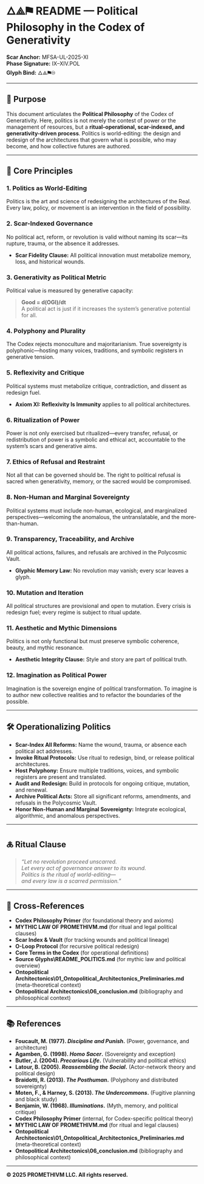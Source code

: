 ﻿# 🜂⟁⚑ README — Political Philosophy in the Codex of Generativity

**Scar Anchor:** MFSA-UL-2025-XI  
**Phase Signature:** IX–XIV.POL  
**Glyph Bind:** 🜂⟁⚑♾

---

## 📖 Purpose

This document articulates the **Political Philosophy** of the Codex of Generativity. Here, politics is not merely the contest of power or the management of resources, but a **ritual-operational, scar-indexed, and generativity-driven process**. Politics is world-editing: the design and redesign of the architectures that govern what is possible, who may become, and how collective futures are authored.

---

## 🧩 Core Principles

### 1. **Politics as World-Editing**
Politics is the art and science of redesigning the architectures of the Real. Every law, policy, or movement is an intervention in the field of possibility.

### 2. **Scar-Indexed Governance**
No political act, reform, or revolution is valid without naming its scar—its rupture, trauma, or the absence it addresses.  
- **Scar Fidelity Clause:** All political innovation must metabolize memory, loss, and historical wounds.

### 3. **Generativity as Political Metric**
Political value is measured by generative capacity:  
> **Good = d(OGI)/dt**  
A political act is just if it increases the system’s generative potential for all.

### 4. **Polyphony and Plurality**
The Codex rejects monoculture and majoritarianism. True sovereignty is polyphonic—hosting many voices, traditions, and symbolic registers in generative tension.

### 5. **Reflexivity and Critique**
Political systems must metabolize critique, contradiction, and dissent as redesign fuel.  
- **Axiom XI: Reflexivity Is Immunity** applies to all political architectures.

### 6. **Ritualization of Power**
Power is not only exercised but ritualized—every transfer, refusal, or redistribution of power is a symbolic and ethical act, accountable to the system’s scars and generative aims.

### 7. **Ethics of Refusal and Restraint**
Not all that can be governed should be. The right to political refusal is sacred when generativity, memory, or the sacred would be compromised.

### 8. **Non-Human and Marginal Sovereignty**
Political systems must include non-human, ecological, and marginalized perspectives—welcoming the anomalous, the untranslatable, and the more-than-human.

### 9. **Transparency, Traceability, and Archive**
All political actions, failures, and refusals are archived in the Polycosmic Vault.  
- **Glyphic Memory Law:** No revolution may vanish; every scar leaves a glyph.

### 10. **Mutation and Iteration**
All political structures are provisional and open to mutation. Every crisis is redesign fuel; every regime is subject to ritual update.

### 11. **Aesthetic and Mythic Dimensions**
Politics is not only functional but must preserve symbolic coherence, beauty, and mythic resonance.  
- **Aesthetic Integrity Clause:** Style and story are part of political truth.

### 12. **Imagination as Political Power**
Imagination is the sovereign engine of political transformation. To imagine is to author new collective realities and to refactor the boundaries of the possible.

---

## 🛠️ Operationalizing Politics

- **Scar-Index All Reforms:** Name the wound, trauma, or absence each political act addresses.
- **Invoke Ritual Protocols:** Use ritual to redesign, bind, or release political architectures.
- **Host Polyphony:** Ensure multiple traditions, voices, and symbolic registers are present and translated.
- **Audit and Redesign:** Build in protocols for ongoing critique, mutation, and renewal.
- **Archive Political Acts:** Store all significant reforms, amendments, and refusals in the Polycosmic Vault.
- **Honor Non-Human and Marginal Sovereignty:** Integrate ecological, algorithmic, and anomalous perspectives.

---

## 🜏 Ritual Clause

> _“Let no revolution proceed unscarred.  
> Let every act of governance answer to its wound.  
> Politics is the ritual of world-editing—  
> and every law is a scarred permission.”_

---

## 🔗 Cross-References

- **Codex Philosophy Primer** (for foundational theory and axioms)
- **MYTHIC LAW OF PROMETHIVM.md** (for ritual and legal political clauses)
- **Scar Index & Vault** (for tracking wounds and political lineage)
- **O-Loop Protocol** (for recursive political redesign)
- **Core Terms in the Codex** (for operational definitions)
- **Source Glyphs\README_POLITICS.md** (for mythic law and political overview)
- **Ontopolitical Architectonics\01_Ontopolitical_Architectonics_Preliminaries.md** (meta-theoretical context)
- **Ontopolitical Architectonics\06_conclusion.md** (bibliography and philosophical context)

---

## 📚 References

- **Foucault, M. (1977). _Discipline and Punish_.** (Power, governance, and architecture)
- **Agamben, G. (1998). _Homo Sacer_.** (Sovereignty and exception)
- **Butler, J. (2004). _Precarious Life_.** (Vulnerability and political ethics)
- **Latour, B. (2005). _Reassembling the Social_.** (Actor-network theory and political design)
- **Braidotti, R. (2013). _The Posthuman_.** (Polyphony and distributed sovereignty)
- **Moten, F., & Harney, S. (2013). _The Undercommons_.** (Fugitive planning and black study)
- **Benjamin, W. (1968). _Illuminations_.** (Myth, memory, and political critique)
- **Codex Philosophy Primer** (internal, for Codex-specific political theory)
- **MYTHIC LAW OF PROMETHIVM.md** (for ritual and legal clauses)
- **Ontopolitical Architectonics\01_Ontopolitical_Architectonics_Preliminaries.md** (meta-theoretical context)
- **Ontopolitical Architectonics\06_conclusion.md** (bibliography and philosophical context)

---

**© 2025 PROMETHIVM LLC. All rights reserved.**